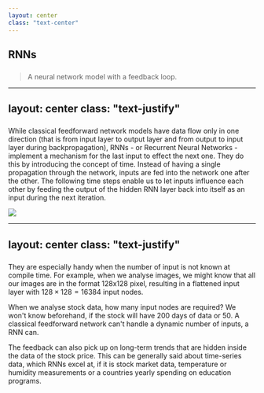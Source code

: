 ```yaml
---
layout: center
class: "text-center"
---
```


## RNNs

> A neural network model with a feedback loop.

<style>
h2 {
  margin-bottom: 1.5rem;
}
</style>

---
layout: center
class: "text-justify"
---

<div class="flex items-center gap-8">

While classical feedforward network models have data flow only in one direction (that is from input
layer to output layer and from output to input layer during backpropagation),
RNNs - or Recurrent Neural Networks - implement a mechanism for the last input to effect the
next one. They do this by introducing the concept of time. Instead of having a single propagation
through the network, inputs are fed into the network one after the other. The following time steps
enable us to let inputs influence each other by feeding the output of the hidden RNN layer back into
itself as an input during the next iteration.

![](/images/RNNs.png)

</div>

<style>
img {
  min-width: 350px;
}
</style>

---
layout: center
class: "text-justify"
---

They are especially handy when the number of input is not known at compile time. For example, when we 
analyse images, we might know that all our images are in the format 128x128 pixel, resulting in a flattened
input layer with $128 \times 128 = 16384$ input nodes.

When we analyse stock data, how many input nodes are required? We won't know beforehand, if the stock will
have 200 days of data or 50. A classical feedforward network can't handle a dynamic number of inputs,
a RNN can.

The feedback can also pick up on long-term trends that are hidden inside the data of the stock price. This
can be generally said about time-series data, which RNNs excel at, if it is stock market data, temperature
or humidity measurements or a countries yearly spending on education programs.

